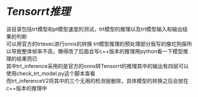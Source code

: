 # ***Tensorrt推理***

该目录包括trt模型和pt模型速度的测试，trt模型的推理以及trt模型输入和输出结果的判断  
可以用官方的trtexec进行onnx的转换
trt模型推理的预处理部分我写的像坨狗屎所以导致整体帧率不高，懒得改了后面会写c++版本的推理用python看一下模型推理的结果而已  
其中trt_inference采用的是官方的onnx转Tensorrt的推理其中的输出有四层可以使用check_trt_model.py这个脚本查看  
而trt_inferenceV2将其中的三个无用的检测层删除，具体模型的转换之后会放在c++版本的推理中
